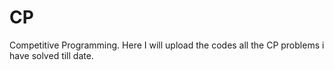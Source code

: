 # CP
Competitive Programming.
Here I will upload the codes all the CP problems i have solved till date.
